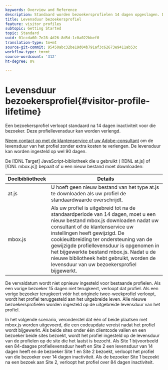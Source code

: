 ```yaml
---
keywords: Overview and Reference
description: Standaard worden bezoekersprofielen 14 dagen opgeslagen. Deze profiellevensduur kan worden verlengd.
title: Levensduur bezoekersprofiel
feature: visitor profiles
subtopic: Getting Started
topic: Standard
uuid: 01ccda60-7e28-4d26-8d5d-1c0a022bbef0
translation-type: tm+mt
source-git-commit: 95450abc32be19d04b791af3c62673e9411ab53c
workflow-type: tm+mt
source-wordcount: '312'
ht-degree: 0%

---
```



# Levensduur bezoekersprofiel{#visitor-profile-lifetime}

Een bezoekersprofiel verloopt standaard na 14 dagen inactiviteit voor die bezoeker. Deze profiellevensduur kan worden verlengd.

[Neem contact op met de klantenservice of uw Adobe-consultant](/help/cmp-resources-and-contact-information.md#reference_ACA3391A00EF467B87930A450050077C) om de levensduur van het profiel zonder extra kosten te verlengen. De levensduur kan worden ingesteld op wel 90 dagen.

De [!DNL Target] JavaScript-bibliotheek die u gebruikt ( [!DNL at.js] of [!DNL mbox.js]) bepaalt of u een nieuw bestand moet downloaden:

| Doelbibliotheek | Details |
|--- |--- |
| at.js | U hoeft geen nieuw bestand van het type at.js te downloaden als uw profiel de standaardwaarde overschrijdt. |
| mbox.js | Als uw profiel is uitgebreid tot na de standaardperiode van 14 dagen, moet u een nieuw bestand mbox.js downloaden nadat uw consultant of de klantenservice uw instellingen heeft gewijzigd. De cookieuitbreiding ter ondersteuning van de gewijzigde profiellevensduur is opgenomen in het bijgewerkte bestand mbox.js. Nadat u de nieuwe bibliotheek hebt gebruikt, worden de levensduur van uw bezoekersprofiel bijgewerkt. |

De vervaldatum wordt niet opnieuw ingesteld voor bestaande profielen. Als een vorige bezoeker 15 dagen niet terugkeert, verloopt dat profiel. Als een vorige bezoeker terugkeert vóór het originele twee-weekprofiel verloopt, wordt het profiel teruggesteld aan het uitgebreide leven. Alle nieuwe bezoekersprofielen worden ingesteld op de uitgebreide levensduur van het profiel.

In het volgende scenario, veronderstel dat één of beide plaatsen met mbox.js worden uitgevoerd, die een codeupdate vereist nadat het profiel wordt bijgewerkt. Als beide sites onder één clientcode vallen en een bezoeker beide sites bezoekt, wordt het profiel ingesteld op de levensduur van de profielen op de site die het laatst is bezocht. Als Site 1 bijvoorbeeld een 84-daagse profiellevensduur heeft en Site 2 een levensduur van 14 dagen heeft en de bezoeker Site 1 en Site 2 bezoekt, verloopt het profiel van die bezoeker over 14 dagen inactiviteit. Als de bezoeker Site 1 bezoekt na een bezoek aan Site 2, verloopt het profiel over 84 dagen inactiviteit.
